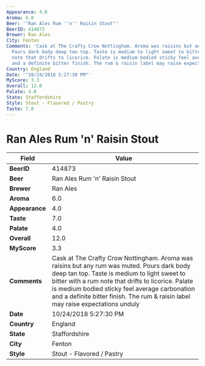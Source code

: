 ```yaml
---
Appearance: 4.0
Aroma: 6.0
Beer: '"Ran Ales Rum ''n'' Raisin Stout"'
BeerID: 414873
Brewer: Ran Ales
City: Fenton
Comments: 'Cask at The Crafty Crow Nottingham. Aroma was raisins but any rum was muted.
  Pours dark body deep tan top. Taste is medium to light sweet to bitter with a rum
  note that drifts to licorice. Palate is medium bodied sticky feel average carbonation
  and a definite bitter finish. The rum & raisin label may raise expectations unduly '
Country: England
Date: '"10/24/2018 5:27:30 PM"'
MyScore: 3.3
Overall: 12.0
Palate: 4.0
State: Staffordshire
Style: Stout - Flavored / Pastry
Taste: 7.0
---
```


# Ran Ales Rum 'n' Raisin Stout

| Field         | Value |
|---------------|-------|
| **BeerID** | 414873 |
| **Beer** | Ran Ales Rum 'n' Raisin Stout |
| **Brewer** | Ran Ales |
| **Aroma** | 6.0 |
| **Appearance** | 4.0 |
| **Taste** | 7.0 |
| **Palate** | 4.0 |
| **Overall** | 12.0 |
| **MyScore** | 3.3 |
| **Comments** | Cask at The Crafty Crow Nottingham. Aroma was raisins but any rum was muted. Pours dark body deep tan top. Taste is medium to light sweet to bitter with a rum note that drifts to licorice. Palate is medium bodied sticky feel average carbonation and a definite bitter finish. The rum & raisin label may raise expectations unduly  |
| **Date** | 10/24/2018 5:27:30 PM |
| **Country** | England |
| **State** | Staffordshire |
| **City** | Fenton |
| **Style** | Stout - Flavored / Pastry |
